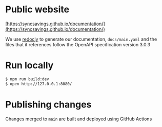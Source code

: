 # Public website

[https://syncsavings.github.io/documentation/](https://syncsavings.github.io/documentation/)

We use [redocly](https://redocly.com/docs) to generate our documentation, `docs/main.yaml` and the files that it references follow the OpenAPI specification version 3.0.3

# Run locally

```sh
$ npm run build:dev
$ open http://127.0.0.1:8080/
```

# Publishing changes

Changes merged to `main` are built and deployed using GitHub Actions



